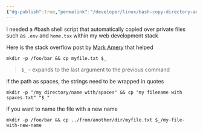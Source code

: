 ```yaml
---
{"dg-publish":true,"permalink":"/developer/linux/bash-copy-directory-and-file-one-liner/","noteIcon":""}
---
```


I needed a #bash shell script that automatically copied over private files such as `.env` and `home.tsx` within my web development stack

Here is the stack overflow post by [Mark Amery](https://stackoverflow.com/a/32596855) that helped


```shell
mkdir -p /foo/bar && cp myfile.txt $_
```

> `$_` - expands to the last argument to the previous command

if the path as spaces, the strings need to be wrapped in quotes
```shell
mkdir -p "/my directory/name with/spaces" && cp "my filename with spaces.txt" "$_"
```

if you want to name the file with a new name
```shell
mkdir -p /foo/bar && cp ../from/another/dir/myfile.txt $_/my-file-with-new-name
```